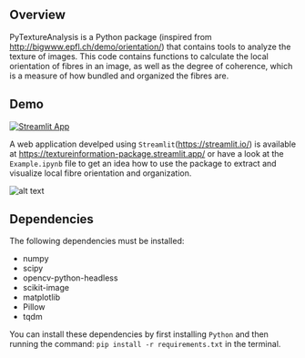 ## Overview

PyTextureAnalysis is a Python package (inspired from http://bigwww.epfl.ch/demo/orientation/) that contains tools to analyze the texture of images. This code contains functions to calculate the local orientation of fibres in an image, as well as the degree of coherence, which is a measure of how bundled and organized the fibres are.

## Demo

[![Streamlit App](https://static.streamlit.io/badges/streamlit_badge_black_white.svg)](https://textureinformation-package.streamlit.app/)

A web application develped using `Streamlit`(https://streamlit.io/) is available at https://textureinformation-package.streamlit.app/ or have a look at the `Example.ipynb` file to get an idea how to use the package to extract and visualize local fibre orientation and organization.

![alt text](https://github.com/ajinkya-kulkarni/PyTextureAnalysis/blob/main/StreamlitApp.jpg)

## Dependencies

The following dependencies must be installed:

- numpy
- scipy
- opencv-python-headless
- scikit-image
- matplotlib
- Pillow
- tqdm

You can install these dependencies by first installing `Python` and then running the command: `pip install -r requirements.txt` in the terminal.
